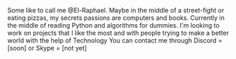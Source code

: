 Some like to call me @El-Raphael.
Maybe in the middle of a street-fight or eating pizzas, my secrets passions are computers and books.
Currently in the middle of reading Python and algorithms for dummies.
I'm looking to work on projects that I like the most and with people trying to make a better world with the help of Technology
You can contact me through Discord = [soon] or Skype = [not yet]

<!---
El-Raphael/El-Raphael is a ✨ special ✨ repository because its `README.md` (this file) appears on your GitHub profile.
You can click the Preview link to take a look at your changes.
--->
